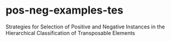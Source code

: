 # pos-neg-examples-tes
Strategies for Selection of Positive and Negative Instances in the Hierarchical Classification of Transposable Elements
